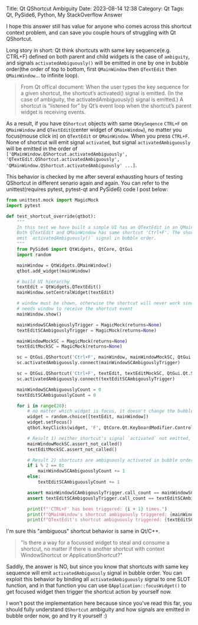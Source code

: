 Title: Qt QShortcut Ambiguity
Date: 2023-08-14 12:38
Category: Qt
Tags: Qt, PySide6, Python, My StackOverflow Answer

I hope this answer still has value for anyone who comes across this shortcut context problem, and can save you couple hours of struggling with Qt QShortcut.

Long story in short: Qt think shortcuts with same key sequence(e.g. CTRL+F) defined on both parent and child widgets is the case of `ambiguity`, and signals `activatedAmbiguously()` will be emitted in one by one in bubble order(the order of top to bottom, first `QMainWindow` then `QTextEdit` then `QMainWindow`... to infinite loop).

> From Qt offical document: When the user types the key sequence for a given shortcut, the shortcut’s activated() signal is emitted. (In the case of ambiguity, the activatedAmbiguously() signal is emitted.) A shortcut is “listened for” by Qt’s event loop when the shortcut’s parent widget is receiving events.

As a result, if you have `QShortcut` objects with same `QKeySeqence` `CTRL+F` on `QMainWindow` and `QTextEdit`(center widget of `QMainWindow`), no matter you focus(mouse click in) on `QTextEdit` or `QMainWindow`. When you press `CTRL+F`. None of shortcut will emit signal `activated`, but signal `activatedAmbiguously` will be emitted in the order of `['QMainWindow.QShortcut.activatedAmbiguously', 'QTextEdit.QShortcut.activatedAmbiguously', 'QMainWindow.QShortcut.activatedAmbiguously' ...]`.

This behavior is checked by me after several exhausting hours of testing QShortcut in different senario again and again. You can refer to the unittest(requires pytest, pytest-qt and PySide6) code I post below:

``` python
from unittest.mock import MagicMock
import pytest

def test_shortcut_override(qtbot):
    """
    In this test we have built a simple UI has an QTextEdit in an QMainWindow,
    Both QTextEdit and QMainWindow has same shortcut 'Ctrl+F'. The shortcuts
    emit `activatedAmbiguously()` signal in bubble order.
    """
    from PySide6 import QtWidgets, QtCore, QtGui
    import random

    mainWindow = QtWidgets.QMainWindow()
    qtbot.add_widget(mainWindow)

    # build UI hierarchy
    textEdit = QtWidgets.QTextEdit()
    mainWindow.setCentralWidget(textEdit)

    # window must be shown, otherwise the shortcut will never work since it
    # needs window to receive the shortcut event
    mainWindow.show()

    mainWindowSCAmbigouslyTrigger = MagicMock(returns=None)
    textEditSCAmbigouslyTrigger = MagicMock(returns=None)

    mainWindowMockSC = MagicMock(returns=None)
    textEditMockSC = MagicMock(returns=None)

    sc = QtGui.QShortcut('Ctrl+F', mainWindow, mainWindowMockSC, QtGui.Qt.ShortcutContext.WindowShortcut)
    sc.activatedAmbiguously.connect(mainWindowSCAmbigouslyTrigger)

    sc = QtGui.QShortcut('Ctrl+F', textEdit, textEditMockSC, QtGui.Qt.ShortcutContext.WindowShortcut)
    sc.activatedAmbiguously.connect(textEditSCAmbigouslyTrigger)

    mainWindowSCAmbiguouslyCount = 0
    textEditSCAmbiguouslyCount = 0

    for i in range(20):
        # no matter which widget is focus, it doesn't change the bubble order.
        widget = random.choice([textEdit, mainWindow])
        widget.setFocus()
        qtbot.keyClicks(widget, 'F', QtCore.Qt.KeyboardModifier.ControlModifier, delay=1)

        # Result 1) neither shortcut's signal `activated` not emitted, so these two not called.
        mainWindowMockSC.assert_not_called()
        textEditMockSC.assert_not_called()

        # Result 2) shortcuts are ambiguously activated in bubble order.
        if i % 2 == 0:
            mainWindowSCAmbiguouslyCount += 1
        else:
            textEditSCAmbiguouslyCount += 1

        assert mainWindowSCAmbigouslyTrigger.call_count == mainWindowSCAmbiguouslyCount
        assert textEditSCAmbigouslyTrigger.call_count == textEditSCAmbiguouslyCount

        print(f"'CTRL+F' has been triggered: {i + 1} times.")
        print(f"QMainWindow's shortcut ambiguously triggered: {mainWindowSCAmbigouslyTrigger.call_count} times.")
        print(f"QTextEdit's shortcut ambiguously triggered: {textEditSCAmbigouslyTrigger.call_count} times.")
```

I'm sure this "ambiguous" shortcut behavior is same in Qt/C++.

> "Is there a way for a focussed widget to steal and consume a shortcut, no matter if there is another shortcut with context WindowShortcut or ApplicationShortcut?"

Saddly, the answer is NO, but since you know that shortcuts with same key sequence will emit `activatedAmbiguously` signal in bubble order. You can exploit this behavior by binding all `activatedAmbiguously` signal to one SLOT function, and in that function you can use `QApplication::focusWidget()` to get focused widget then trigger the shortcut action by yourself now.

I won't post the implementation here because since you've read this far, you should fully understand `QShortcut` ambiguity and how signals are emitted in bubble order now, go and try it yourself :)



